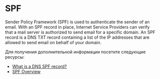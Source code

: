 # SPF

Sender Policy Framework (SPF) is used to authenticate the sender of an email. With an SPF record in place, Internet Service Providers can verify that a mail server is authorized to send email for a specific domain. An SPF record is a DNS TXT record containing a list of the IP addresses that are allowed to send email on behalf of your domain.

Для получения дополнительной информации посетите следующие ресурсы:

- [What is a DNS SPF record?](https://www.cloudflare.com/learning/dns/dns-records/dns-spf-record/)
- [SPF Overview](https://www.youtube.com/watch?v=WFPYrAr1boU)
